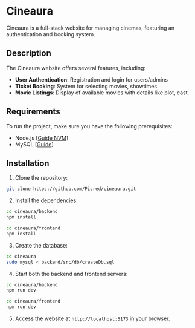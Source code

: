# Cineaura

Cineaura is a full-stack website for managing cinemas, featuring an authentication and booking system.

## Description

The Cineaura website offers several features, including:

- **User Authentication**: Registration and login for users/admins
- **Ticket Booking**: System for selecting movies, showtimes
- **Movie Listings**: Display of available movies with details like plot, cast.

## Requirements

To run the project, make sure you have the following prerequisites:

- Node.js \[[Guide NVM](https://www.freecodecamp.org/news/node-version-manager-nvm-install-guide/)\]
- MySQL \[[Guide](https://dev.mysql.com/doc/refman/8.4/en/linux-installation.html)\]

## Installation

1. Clone the repository:

```bash
git clone https://github.com/Picred/cineaura.git
```

2. Install the dependencies:

```bash
cd cineaura/backend
npm install
```

```bash
cd cineaura/frontend
npm install
```

3. Create the database:

```bash
cd cineaura
sudo mysql < backend/src/db/createDb.sql
```

4. Start both the backend and frontend servers:

```bash
cd cineaura/backend
npm run dev
```

```bash
cd cineaura/frontend
npm run dev
```

5. Access the website at `http://localhost:5173` in your browser.
